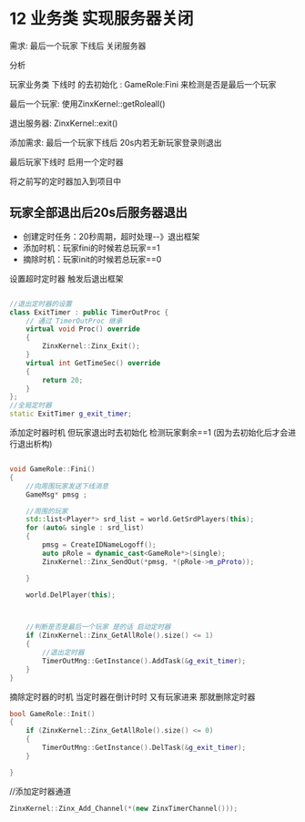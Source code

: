 # 12 业务类 实现服务器关闭

需求: 最后一个玩家 下线后 关闭服务器



分析

玩家业务类 下线时 的去初始化 : GameRole:Fini 来检测是否是最后一个玩家

最后一个玩家: 使用ZinxKernel::getRoleall()

退出服务器: ZinxKernel::exit()



添加需求:  最后一个玩家下线后 20s内若无新玩家登录则退出

最后玩家下线时 启用一个定时器

将之前写的定时器加入到项目中

## 玩家全部退出后20s后服务器退出

- 创建定时任务：20秒周期，超时处理--》退出框架
- 添加时机：玩家fini的时候若总玩家==1
- 摘除时机：玩家init的时候若总玩家==0

设置超时定时器  触发后退出框架

```c++

//退出定时器的设置
class ExitTimer : public TimerOutProc {
    // 通过 TimerOutProc 继承
    virtual void Proc() override
    {
        ZinxKernel::Zinx_Exit();
    }
    virtual int GetTimeSec() override
    {
        return 20;
    }
};
//全局定时器
static ExitTimer g_exit_timer;


```

添加定时器时机 但玩家退出时去初始化 检测玩家剩余==1 (因为去初始化后才会进行退出析构)

```c++

void GameRole::Fini()
{
    //向周围玩家发送下线消息
    GameMsg* pmsg ;

    //周围的玩家
    std::list<Player*> srd_list = world.GetSrdPlayers(this);
    for (auto& single : srd_list)
    {
        pmsg = CreateIDNameLogoff();
        auto pRole = dynamic_cast<GameRole*>(single);
        ZinxKernel::Zinx_SendOut(*pmsg, *(pRole->m_pProto));

    }

    world.DelPlayer(this);



    //判断是否是最后一个玩家 是的话 启动定时器
    if (ZinxKernel::Zinx_GetAllRole().size() <= 1)
    {
        //退出定时器
        TimerOutMng::GetInstance().AddTask(&g_exit_timer);
    }
}
```

摘除定时器的时机  当定时器在倒计时时 又有玩家进来 那就删除定时器

```c++
bool GameRole::Init()
{
    if (ZinxKernel::Zinx_GetAllRole().size() <= 0)
    {
        TimerOutMng::GetInstance().DelTask(&g_exit_timer);
    }

}
```

//添加定时器通道

```c++
ZinxKernel::Zinx_Add_Channel(*(new ZinxTimerChannel()));
```



